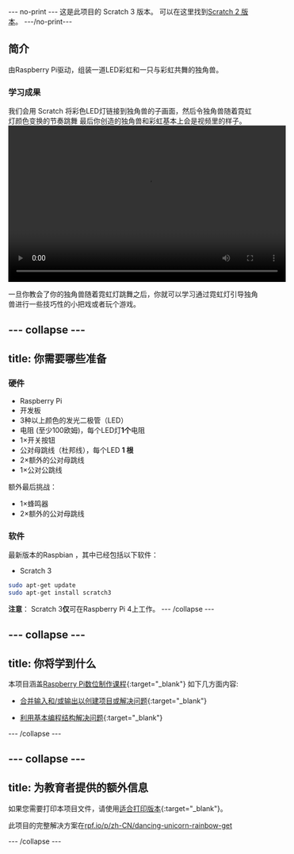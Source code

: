 --- no-print ---
这是此项目的 Scratch 3 版本。 可以在这里找到[Scratch 2 版本](https://projects.raspberrypi.org/zh-CN/projects/dancing-unicorn-rainbow-scratch2)。 
---/no-print---

## 简介

由Raspberry Pi驱动，组装一道LED彩虹和一只与彩虹共舞的独角兽。

### 学习成果

我们会用 Scratch 将彩色LED灯链接到独角兽的子画面，然后令独角兽随着霓虹灯颜色变换的节奏跳舞 最后你创造的独角兽和彩虹基本上会是视频里的样子。<video width="560" height="315" controls> <source src="resources/Screencast.mp4" type="video/mp4"> 如果您的浏览器不支持WebM视频，请尝试使用FireFox或Chrome。 </video> 

一旦你教会了你的独角兽随着霓虹灯跳舞之后，你就可以学习通过霓虹灯引导独角兽进行一些技巧性的小把戏或者玩个游戏。

--- collapse ---
---
title: 你需要哪些准备
---

### 硬件

+ Raspberry Pi
+ 开发板
+ 3种以上颜色的发光二极管（LED）
+ 电阻 (至少100欧姆)，每个LED灯**1个**电阻
+ 1×开关按钮
+ 公对母跳线（杜邦线），每个LED **1 根**
+ 2×额外的公对母跳线
+ 1×公对公跳线

额外最后挑战：

+ 1×蜂鸣器
+ 2×额外的公对母跳线

### 软件

最新版本的Raspbian ，其中已经包括以下软件：

+ Scratch 3

```bash
sudo apt-get update
sudo apt-get install scratch3
```

**注意**： Scratch 3**仅**可在Raspberry Pi 4上工作。 
--- /collapse ---

--- collapse ---
---
title: 你将学到什么
---

本项目涵盖[Raspberry Pi数位制作课程](http://rpf.io/curriculum){:target="_blank"} 如下几方面内容:

+ [合并输入和/或输出以创建项目或解决问题](https://curriculum.raspberrypi.org/physical-computing/builder/){:target="_blank"}

+ [利用基本编程结构解决问题](https://www.raspberrypi.org/curriculum/programming/builder){:target="_blank"}

--- /collapse ---

--- collapse ---
---
title: 为教育者提供的额外信息
---

如果您需要打印本项目文件，请使用[适合打印版本](https://projects.raspberrypi.org/zh-CN/projects/dancing-unicorn-rainbow/print){:target="_blank"}。

此项目的完整解决方案在[rpf.io/p/zh-CN/dancing-unicorn-rainbow-get](https://rpf.io/p/zh-CN/dancing-unicorn-rainbow-get)

--- /collapse ---